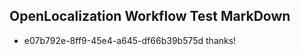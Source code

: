 ## OpenLocalization Workflow Test MarkDown
* e07b792e-8ff9-45e4-a645-df66b39b575d thanks!

<!--HONumber=Jul16_HO3-->


